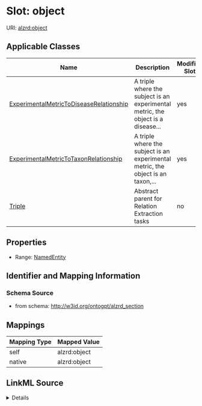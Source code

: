 

# Slot: object

URI: [alzrd:object](http://w3id.org/ontogpt/alzrd_sectionobject)



<!-- no inheritance hierarchy -->





## Applicable Classes

| Name | Description | Modifies Slot |
| --- | --- | --- |
| [ExperimentalMetricToDiseaseRelationship](ExperimentalMetricToDiseaseRelationship.md) | A triple where the subject is an experimental metric, the object is a disease... |  yes  |
| [ExperimentalMetricToTaxonRelationship](ExperimentalMetricToTaxonRelationship.md) | A triple where the subject is an experimental metric, the object is an taxon,... |  yes  |
| [Triple](Triple.md) | Abstract parent for Relation Extraction tasks |  no  |







## Properties

* Range: [NamedEntity](NamedEntity.md)





## Identifier and Mapping Information







### Schema Source


* from schema: http://w3id.org/ontogpt/alzrd_section




## Mappings

| Mapping Type | Mapped Value |
| ---  | ---  |
| self | alzrd:object |
| native | alzrd:object |




## LinkML Source

<details>
```yaml
name: object
from_schema: http://w3id.org/ontogpt/alzrd_section
rank: 1000
alias: object
owner: Triple
domain_of:
- Triple
range: NamedEntity

```
</details>